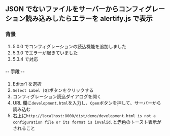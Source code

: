 ## JSON でないファイルをサーバーからコンフィグレーション読み込みしたらエラーを alertify.js で表示

### 背景

1.  5.0.0 でコンフィグレーションの読込機能を追加しました
2.  5.3.0 でエラーが起きていました
3.  5.3.4 で対応

#### -- 手段 --

1.  Editor1 を選択
2.  `Select Label [Q]`ボタンをクリックする
3.  コンフィグレーション読込ダイアログを開く
4.  URL 欄に`development.html`を入力し、`Open`ボタンを押して、サーバーから読み込む
5.  右上に`http://localhost:8000/dist/demo/development.html is not a configuration file or its format is invalid.`と赤色のトースト表示がされること
